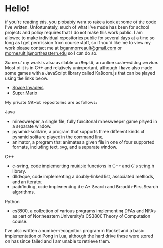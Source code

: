 # Hello!

If you're reading this, you probably want to take a look at some of the code I've written. Unfortunately, much of what I've made has been for school projects and policy requires that I do not make this work public. I am allowed to make individual repositories public for several days at a time so long as I get permission from course staff,  so if you'd like me to view my work please contact me at loganmorneault@gmail.com or morneault.l@northeastern.edu so I can do so.

Some of my work is also available on Repl.it, an online code-editing service. Most of it is in C++ and relatively unimportant, although I have also made some games with a JavaScript library called KaBoom.js that can be played using the links below.
 - [Space Invaders](https://space-invaders.loganmorneault.repl.co/)
 - [Super Mario](https://super-mario.loganmorneault.repl.co/)


My private GitHub repositories are as follows:

Java
- minesweeper, a single file, fully funcitonal minesweeper game played in a separate window.
- pyramid-solitaire, a program that supports three different kinds of pyramid solitaire played in the command line.
- animator, a program that animates a given file in one of four supported formats, including text, svg, and a separate window.

C++
- c-string, code implementing multiple functions in C++ and C's string.h library.
- dlldeque, code implementing a doubly-linked list, associated methods, and an iterator.
- pathfinding, code implementing the A* Search and Breadth-First Search algorithms.

Python
- cs3800, a collection of various programs implementing DFAs and NFAs as part of Northeastern University's CS3800 Theory of Computation course. 

I've also written a number-recognition program in Racket and a basic implementation of Pong in Lua, although the hard drive these were stored on has since failed and I am unable to retrieve them. 
